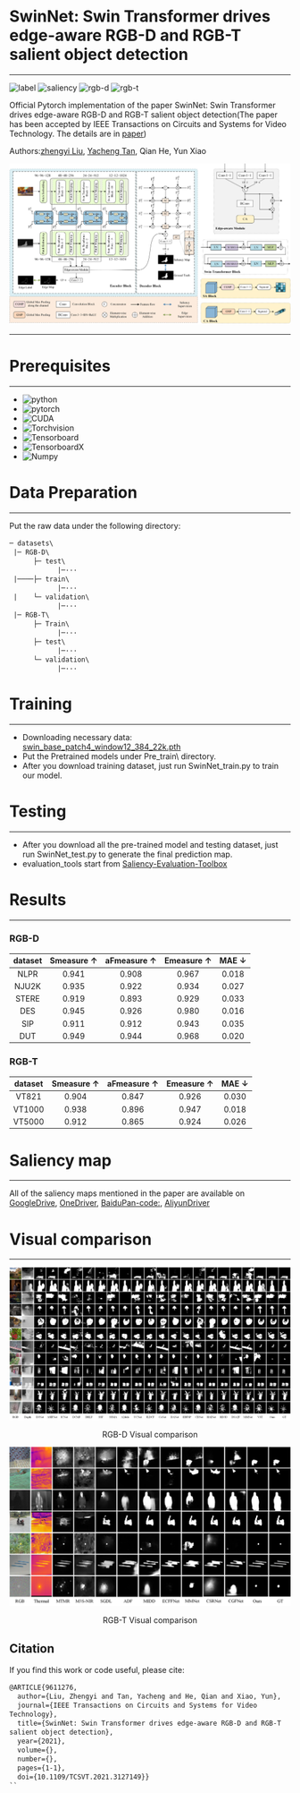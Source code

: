 # SwinNet: Swin Transformer drives edge-aware RGB-D and RGB-T salient object detection
****
![label](https://img.shields.io/badge/Label-%20-red)
![saliency](https://img.shields.io/badge/Saliency-%20-green)
![rgb-d](https://img.shields.io/badge/RGB--D-%20-green)
![rgb-t](https://img.shields.io/badge/RGB--T-%20-brightgreen)

Official Pytorch implementation of the paper SwinNet: Swin Transformer drives edge-aware RGB-D and RGB-T salient object detection(The paper has been accepted by IEEE Transactions on Circuits and Systems for Video Technology. The details are in [paper](https://ieeexplore.ieee.org/document/9611276))

Authors:[zhengyi Liu](https://github.com/liuzywen), [Yacheng Tan](https://github.com/caigentan), Qian He, Yun Xiao

![main](imgs/main.png)
****
# Prerequisites
****
+ ![python](https://img.shields.io/badge/Python-3.7.10%20-green)
+ ![pytorch](https://img.shields.io/badge/Pytorch-1.7.0%20-green)
+ ![CUDA](https://img.shields.io/badge/Cuda-10.1%20-green)
+ ![Torchvision](https://img.shields.io/badge/Torchvision-0.8.0%20-green)
+ ![Tensorboard](https://img.shields.io/badge/Tensorboard-1.14.0%20-green)
+ ![TensorboardX](https://img.shields.io/badge/TensorboardX-2.2%20-green)
+ ![Numpy](https://img.shields.io/badge/Numpy-1.19.2%20-green)

# Data Preparation
****
Put the raw data under the following directory:

    ─ datasets\
     |─ RGB-D\
          ├─ test\
                |─···
     |────├─ train\
                |─···
     |    └─ validation\
                |─···
     |─ RGB-T\
          ├─ Train\
                |─···
          ├─ test\
                |─···
          └─ validation\
                |─···

# Training
****
* Downloading necessary data: [swin_base_patch4_window12_384_22k.pth](https://github.com/SwinTransformer/storage/releases/download/v1.0.0/swin_base_patch4_window12_384_22k.pth)
* Put the Pretrained models under Pre_train\ directory.
* After you download training dataset, just run SwinNet_train.py to train our model.

# Testing
****
* After you download all the pre-trained model and testing dataset, just run SwinNet_test.py to generate the final prediction map.
* evaluation_tools start from [Saliency-Evaluation-Toolbox](https://github.com/jiwei0921/Saliency-Evaluation-Toolbox)

# Results
****
### RGB-D
| dataset | Smeasure ↑ | aFmeasure ↑ |Emeasure ↑ | MAE ↓ | 
| :---: | :---: | :---: | :---: | :---: | 
| NLPR | 0.941 | 0.908 | 0.967 | 0.018 |
| NJU2K | 0.935 | 0.922 | 0.934 | 0.027 |
| STERE | 0.919 | 0.893 | 0.929 | 0.033 |
| DES | 0.945 | 0.926 | 0.980 | 0.016 |
| SIP | 0.911 | 0.912 | 0.943 | 0.035 |
| DUT | 0.949 | 0.944 | 0.968 | 0.020 |
### RGB-T
| dataset | Smeasure ↑ | aFmeasure ↑ |Emeasure ↑ | MAE ↓ | 
| :---: | :---: | :---: | :---: | :---: | 
| VT821 | 0.904 | 0.847 | 0.926 | 0.030 |
| VT1000 | 0.938 | 0.896 | 0.947 | 0.018 |
| VT5000 | 0.912 | 0.865 | 0.924 | 0.026 |

# Saliency map
****
All of the saliency maps mentioned in the paper are available on [GoogleDrive](https://drive.google.com/drive/folders/1UG3HzVbl9etPgZorkGAZrHYmzUQmPz6S?usp=sharing), [OneDriver](https://1drv.ms/u/s!AuFm6rk_AONSjzOWm6F7NMogzkl1?e=jclfMu), [BaiduPan-code:](), [AliyunDriver](https://www.aliyundrive.com/s/BxnZfHBRnye)


# Visual comparison
****
![RGB-D](imgs/RGBD.png)
<p align="center">RGB-D Visual comparison</p>

![RGB-T](imgs/RGBT.png)
<p align="center">RGB-T Visual comparison</p>


## Citation
If you find this work or code useful, please cite:

```
@ARTICLE{9611276,
  author={Liu, Zhengyi and Tan, Yacheng and He, Qian and Xiao, Yun},
  journal={IEEE Transactions on Circuits and Systems for Video Technology}, 
  title={SwinNet: Swin Transformer drives edge-aware RGB-D and RGB-T salient object detection}, 
  year={2021},
  volume={},
  number={},
  pages={1-1},
  doi={10.1109/TCSVT.2021.3127149}}
``
